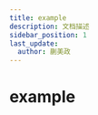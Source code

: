 ```yaml
---
title: example
description: 文档描述
sidebar_position: 1
last_update:
  author: 蒯美政
---
```


# example


